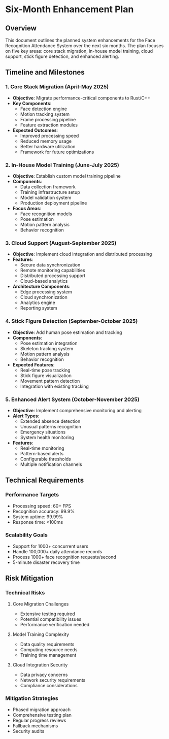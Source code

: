 # Six-Month Enhancement Plan

## Overview
This document outlines the planned system enhancements for the Face Recognition Attendance System over the next six months. The plan focuses on five key areas: core stack migration, in-house model training, cloud support, stick figure detection, and enhanced alerting.

## Timeline and Milestones

### 1. Core Stack Migration (April-May 2025)
- **Objective**: Migrate performance-critical components to Rust/C++
- **Key Components**:
  - Face detection engine
  - Motion tracking system
  - Frame processing pipeline
  - Feature extraction modules
- **Expected Outcomes**:
  - Improved processing speed
  - Reduced memory usage
  - Better hardware utilization
  - Framework for future optimizations

### 2. In-House Model Training (June-July 2025)
- **Objective**: Establish custom model training pipeline
- **Components**:
  - Data collection framework
  - Training infrastructure setup
  - Model validation system
  - Production deployment pipeline
- **Focus Areas**:
  - Face recognition models
  - Pose estimation
  - Motion pattern analysis
  - Behavior recognition

### 3. Cloud Support (August-September 2025)
- **Objective**: Implement cloud integration and distributed processing
- **Features**:
  - Secure data synchronization
  - Remote monitoring capabilities
  - Distributed processing support
  - Cloud-based analytics
- **Architecture Components**:
  - Edge processing system
  - Cloud synchronization
  - Analytics engine
  - Reporting system

### 4. Stick Figure Detection (September-October 2025)
- **Objective**: Add human pose estimation and tracking
- **Components**:
  - Pose estimation integration
  - Skeleton tracking system
  - Motion pattern analysis
  - Behavior recognition
- **Expected Features**:
  - Real-time pose tracking
  - Stick figure visualization
  - Movement pattern detection
  - Integration with existing tracking

### 5. Enhanced Alert System (October-November 2025)
- **Objective**: Implement comprehensive monitoring and alerting
- **Alert Types**:
  - Extended absence detection
  - Unusual patterns recognition
  - Emergency situations
  - System health monitoring
- **Features**:
  - Real-time monitoring
  - Pattern-based alerts
  - Configurable thresholds
  - Multiple notification channels

## Technical Requirements

### Performance Targets
- Processing speed: 60+ FPS
- Recognition accuracy: 99.9%
- System uptime: 99.99%
- Response time: <100ms

### Scalability Goals
- Support for 1000+ concurrent users
- Handle 100,000+ daily attendance records
- Process 1000+ face recognition requests/second
- 5-minute disaster recovery time

## Risk Mitigation

### Technical Risks
1. Core Migration Challenges
   - Extensive testing required
   - Potential compatibility issues
   - Performance verification needed

2. Model Training Complexity
   - Data quality requirements
   - Computing resource needs
   - Training time management

3. Cloud Integration Security
   - Data privacy concerns
   - Network security requirements
   - Compliance considerations

### Mitigation Strategies
- Phased migration approach
- Comprehensive testing plan
- Regular progress reviews
- Fallback mechanisms
- Security audits
